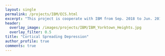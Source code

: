 ```yaml
---
layout: single
permalink: /projects/IBM/ECS.html
excerpt: "This project is cooperate with IBM from Sep. 2018 to Jun. 2019."
header:
  overlay_image: /images/projects/IBM/IBM_Yorktown_Heights.jpg
  overlay_filter: 0.5
title: "Cortical Spreading Depression"
author_profile: true
comments: true
---
```





